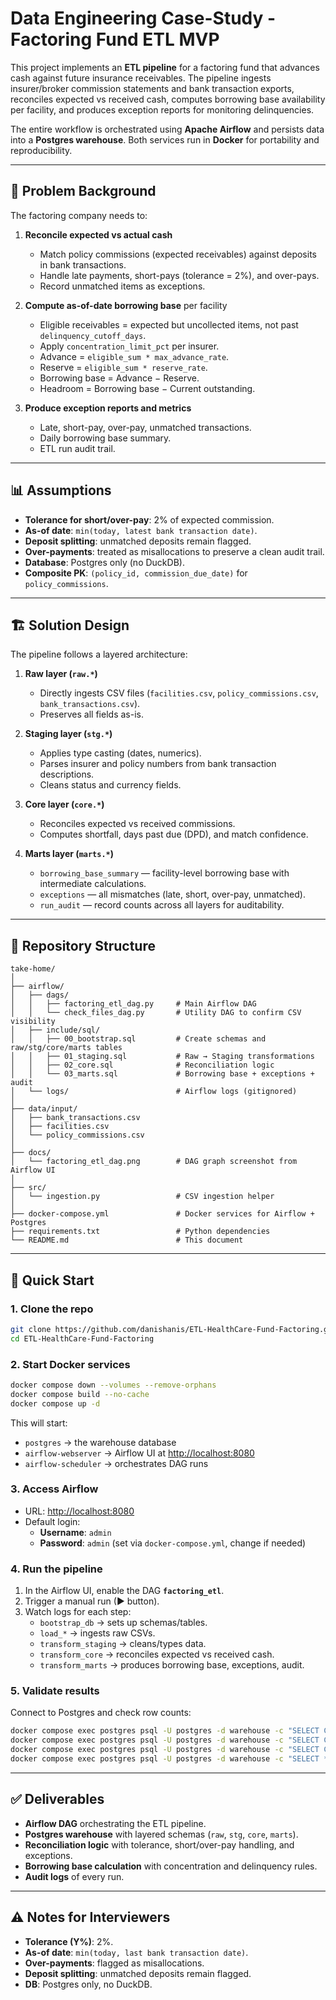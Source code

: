 # Data Engineering Case-Study - Factoring Fund ETL MVP

This project implements an **ETL pipeline** for a factoring fund that advances cash against future insurance receivables. The pipeline ingests insurer/broker commission statements and bank transaction exports, reconciles expected vs received cash, computes borrowing base availability per facility, and produces exception reports for monitoring delinquencies.  

The entire workflow is orchestrated using **Apache Airflow** and persists data into a **Postgres warehouse**. Both services run in **Docker** for portability and reproducibility.

---

## 📖 Problem Background

The factoring company needs to:  

1. **Reconcile expected vs actual cash**  
   - Match policy commissions (expected receivables) against deposits in bank transactions.  
   - Handle late payments, short-pays (tolerance = 2%), and over-pays.  
   - Record unmatched items as exceptions.  

2. **Compute as-of-date borrowing base** per facility  
   - Eligible receivables = expected but uncollected items, not past `delinquency_cutoff_days`.  
   - Apply `concentration_limit_pct` per insurer.  
   - Advance = `eligible_sum * max_advance_rate`.  
   - Reserve = `eligible_sum * reserve_rate`.  
   - Borrowing base = Advance − Reserve.  
   - Headroom = Borrowing base − Current outstanding.  

3. **Produce exception reports and metrics**  
   - Late, short-pay, over-pay, unmatched transactions.  
   - Daily borrowing base summary.  
   - ETL run audit trail.  

---

## 📊 Assumptions

- **Tolerance for short/over-pay**: 2% of expected commission.  
- **As-of date**: `min(today, latest bank transaction date)`.  
- **Deposit splitting**: unmatched deposits remain flagged.  
- **Over-payments**: treated as misallocations to preserve a clean audit trail.  
- **Database**: Postgres only (no DuckDB).  
- **Composite PK**: `(policy_id, commission_due_date)` for `policy_commissions`.  

---

## 🏗️ Solution Design

The pipeline follows a layered architecture:

1. **Raw layer (`raw.*`)**  
   - Directly ingests CSV files (`facilities.csv`, `policy_commissions.csv`, `bank_transactions.csv`).  
   - Preserves all fields as-is.  

2. **Staging layer (`stg.*`)**  
   - Applies type casting (dates, numerics).  
   - Parses insurer and policy numbers from bank transaction descriptions.  
   - Cleans status and currency fields.  

3. **Core layer (`core.*`)**  
   - Reconciles expected vs received commissions.  
   - Computes shortfall, days past due (DPD), and match confidence.  

4. **Marts layer (`marts.*`)**  
   - `borrowing_base_summary` — facility-level borrowing base with intermediate calculations.  
   - `exceptions` — all mismatches (late, short, over-pay, unmatched).  
   - `run_audit` — record counts across all layers for auditability.  

---

## 📂 Repository Structure

```
take-home/
│
├── airflow/
│   ├── dags/
│   │   ├── factoring_etl_dag.py     # Main Airflow DAG
│   │   └── check_files_dag.py       # Utility DAG to confirm CSV visibility
│   ├── include/sql/
│   │   ├── 00_bootstrap.sql         # Create schemas and raw/stg/core/marts tables
│   │   ├── 01_staging.sql           # Raw → Staging transformations
│   │   ├── 02_core.sql              # Reconciliation logic
│   │   └── 03_marts.sql             # Borrowing base + exceptions + audit
│   └── logs/                        # Airflow logs (gitignored)
│
├── data/input/
│   ├── bank_transactions.csv
│   ├── facilities.csv
│   └── policy_commissions.csv
│
├── docs/
│   └── factoring_etl_dag.png        # DAG graph screenshot from Airflow UI
│
├── src/
│   └── ingestion.py                 # CSV ingestion helper
│
├── docker-compose.yml               # Docker services for Airflow + Postgres
├── requirements.txt                 # Python dependencies
└── README.md                        # This document
```

---

## 🚀 Quick Start

### 1. Clone the repo
```bash
git clone https://github.com/danishanis/ETL-HealthCare-Fund-Factoring.git
cd ETL-HealthCare-Fund-Factoring
```

### 2. Start Docker services
```bash
docker compose down --volumes --remove-orphans
docker compose build --no-cache
docker compose up -d
```

This will start:
- `postgres` → the warehouse database  
- `airflow-webserver` → Airflow UI at [http://localhost:8080](http://localhost:8080)  
- `airflow-scheduler` → orchestrates DAG runs  

### 3. Access Airflow
- URL: [http://localhost:8080](http://localhost:8080)  
- Default login:  
  - **Username**: `admin`  
  - **Password**: `admin` (set via `docker-compose.yml`, change if needed)  

### 4. Run the pipeline
1. In the Airflow UI, enable the DAG **`factoring_etl`**.  
2. Trigger a manual run (▶ button).  
3. Watch logs for each step:  
   - `bootstrap_db` → sets up schemas/tables.  
   - `load_*` → ingests raw CSVs.  
   - `transform_staging` → cleans/types data.  
   - `transform_core` → reconciles expected vs received cash.  
   - `transform_marts` → produces borrowing base, exceptions, audit.  

### 5. Validate results
Connect to Postgres and check row counts:

```bash
docker compose exec postgres psql -U postgres -d warehouse -c "SELECT COUNT(*) FROM raw.bank_transactions;"
docker compose exec postgres psql -U postgres -d warehouse -c "SELECT COUNT(*) FROM stg.policy_commissions_clean;"
docker compose exec postgres psql -U postgres -d warehouse -c "SELECT COUNT(*) FROM core.reconciled_collections;"
docker compose exec postgres psql -U postgres -d warehouse -c "SELECT * FROM marts.run_audit ORDER BY run_id DESC LIMIT 1;"
```

---

## ✅ Deliverables

- **Airflow DAG** orchestrating the ETL pipeline.  
- **Postgres warehouse** with layered schemas (`raw`, `stg`, `core`, `marts`).  
- **Reconciliation logic** with tolerance, short/over-pay handling, and exceptions.  
- **Borrowing base calculation** with concentration and delinquency rules.  
- **Audit logs** of every run.  

---

## ⚠️ Notes for Interviewers

- **Tolerance (Y%)**: 2%.  
- **As-of date**: `min(today, last bank transaction date)`.  
- **Over-payments**: flagged as misallocations.  
- **Deposit splitting**: unmatched deposits remain flagged.  
- **DB**: Postgres only, no DuckDB.  
